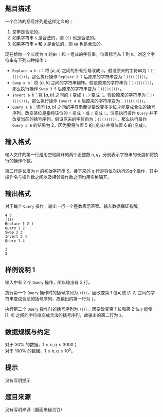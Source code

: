 
## 题目描述

一个合法的括号序列是这样定义的：

1. 空串是合法的。
2. 如果字符串 `S` 是合法的，则 `(S)` 也是合法的。
3. 如果字符串 `A` 和 `B` 是合法的，则 `AB` 也是合法的。

现在给你一个长度为 $n$ 的由 `(` 和 `)` 组成的字符串，位置标号从 $1$ 到 $n$。对这个字符串有下列四种操作：
 - `Replace a b c`：将 $[a,b]$ 之间的所有括号改成 $c$。假设原来的字符串为：`))())())(`，那么执行操作 `Replace 2 7` 后原来的字符串变为：`)(((((()(`。
 - `Swap a b`：将 $[a,b]$ 之间的字符串翻转。假设原来的字符串为：`))())())(`，那么执行操作 `Swap 3 5` 后原来的字符串变为：`))))(())(`。
 - `Invert a b`：将 $[a,b]$ 之间的 `(` 变成 `)` ，`)` 变成 `(`。假设原来的字符串为：`))())())(`，那么执行操作 `Invert 4 8` 后原来的字符串变为：`))((()(((`。
 - `Query a b`：询问 $[a,b]$ 之间的字符串至少要改变多少位才能变成合法的括号序列。改变某位是指将该位的 `(` 变成 `)` 或 `)` 变成 `(`。注意执行操作 `Query` 并不改变当前的括号序列。假设原来的字符串为：`))())())(`，那么执行操作 `Query 3 6` 的结果为 $2$，因为要将位置 $5$ 的`)`变成`(`并将位置 $6$ 的`(`变成`)`。

## 输入格式

输入文件的第一行是用空格隔开的两个正整数 $n,q$，分别表示字符串的长度和将执行的操作个数。

第二行是长度为 $n$ 的初始字符串 $S$。接下来的 $q$ 行是将依次执行的$q$个操作，其中操作名与操作数之间以及相邻操作数之间均用空格隔开。

## 输出格式

对于每个 `Query` 操作，输出一行一个整数表示答案。输入数据保证有解。

```input1
4 5
((((
Replace 1 2 )
Query 1 2
Swap 2 3
Invert 3 4
Query 1 4
```

```output1
1
2
```

## 样例说明 1

输入中有 $2$ 个 `Query` 操作，所以输出有 $2$ 行。 

执行第一个 `Query` 操作时的括号序列为 `))((`，因改变第 $1$ 位可使 $[1,2]$ 之间的字符串变成合法的括号序列，故输出的第一行为 `1`。 

执行第二个 `Query` 操作时的括号序列为 `)(()`，因要改变第 $1$ 位和第 $2$ 位才能使 $[1,4]$ 之间的字符串变成合法的括号序列，故输出的第二行为 `2`。


## 数据规模与约定

对于 $30\%$ 的数据，$1\le n,q \le 3000$；\
对于 $100\%$ 的数据，$1\le n,q \le 10^5$。

## 提示
没有写明提示
## 题目来源
没有写明来源（题面来自洛谷）


